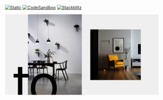 [![Static](https://img.shields.io/badge/demo-%23646CFF.svg?logo=html5&logoColor=white)](https://pmndrs.github.io/examples/scrollcontrols-with-minimap)
[![CodeSandbox](https://img.shields.io/badge/codesandbox-040404?logo=codesandbox&logoColor=DBDBDB)](https://codesandbox.io/s/github/pmndrs/examples/tree/main/demos/scrollcontrols-with-minimap)
[![Stackblitz](https://img.shields.io/badge/stackblitz-fff?logo=Stackblitz&logoColor=1389FD)](https://stackblitz.com/github/pmndrs/examples/tree/main/demos/scrollcontrols-with-minimap)

![](thumbnail.webp)
